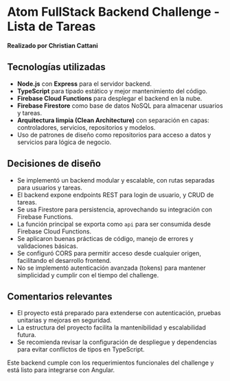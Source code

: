 # Atom FullStack Backend Challenge - Lista de Tareas
**Realizado por Christian Cattani**
## Tecnologías utilizadas
- **Node.js** con **Express** para el servidor backend.
- **TypeScript** para tipado estático y mejor mantenimiento del código.
- **Firebase Cloud Functions** para desplegar el backend en la nube.
- **Firebase Firestore** como base de datos NoSQL para almacenar usuarios y tareas.
- **Arquitectura limpia (Clean Architecture)** con separación en capas: controladores, servicios, repositorios y modelos.
- Uso de patrones de diseño como repositorios para acceso a datos y servicios para lógica de negocio.

## Decisiones de diseño
- Se implementó un backend modular y escalable, con rutas separadas para usuarios y tareas.
- El backend expone endpoints REST para login de usuario, y CRUD de tareas.
- Se usa Firestore para persistencia, aprovechando su integración con Firebase Functions.
- La función principal se exporta como `api` para ser consumida desde Firebase Cloud Functions.
- Se aplicaron buenas prácticas de código, manejo de errores y validaciones básicas.
- Se configuró CORS para permitir acceso desde cualquier origen, facilitando el desarrollo frontend.
- No se implementó autenticación avanzada (tokens) para mantener simplicidad y cumplir con el tiempo del challenge.

## Comentarios relevantes
- El proyecto está preparado para extenderse con autenticación, pruebas unitarias y mejoras en seguridad.
- La estructura del proyecto facilita la mantenibilidad y escalabilidad futura.
- Se recomienda revisar la configuración de despliegue y dependencias para evitar conflictos de tipos en TypeScript.

Este backend cumple con los requerimientos funcionales del challenge y está listo para integrarse con Angular.
